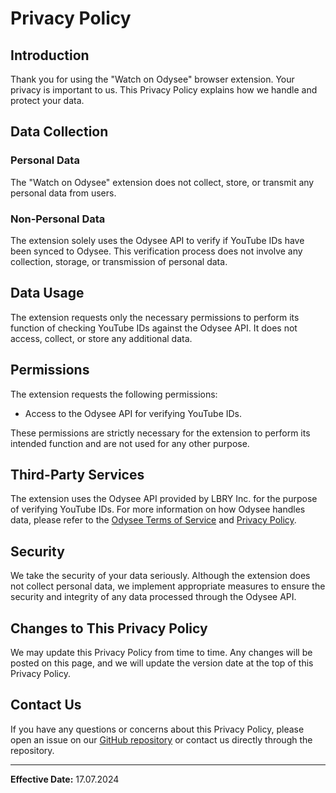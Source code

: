 # Privacy Policy

## Introduction
Thank you for using the "Watch on Odysee" browser extension. Your privacy is important to us. This Privacy Policy explains how we handle and protect your data.

## Data Collection
### Personal Data
The "Watch on Odysee" extension does not collect, store, or transmit any personal data from users. 

### Non-Personal Data
The extension solely uses the Odysee API to verify if YouTube IDs have been synced to Odysee. This verification process does not involve any collection, storage, or transmission of personal data.

## Data Usage
The extension requests only the necessary permissions to perform its function of checking YouTube IDs against the Odysee API. It does not access, collect, or store any additional data.

## Permissions
The extension requests the following permissions:
- Access to the Odysee API for verifying YouTube IDs.

These permissions are strictly necessary for the extension to perform its intended function and are not used for any other purpose.

## Third-Party Services
The extension uses the Odysee API provided by LBRY Inc. for the purpose of verifying YouTube IDs. For more information on how Odysee handles data, please refer to the [Odysee Terms of Service](https://odysee.com/$/tos) and [Privacy Policy](https://odysee.com/$/privacypolicy).

## Security
We take the security of your data seriously. Although the extension does not collect personal data, we implement appropriate measures to ensure the security and integrity of any data processed through the Odysee API.

## Changes to This Privacy Policy
We may update this Privacy Policy from time to time. Any changes will be posted on this page, and we will update the version date at the top of this Privacy Policy.

## Contact Us
If you have any questions or concerns about this Privacy Policy, please open an issue on our [GitHub repository](https://github.com/kodxana/Watch-on-Odysee) or contact us directly through the repository.

---

**Effective Date:** 17.07.2024
